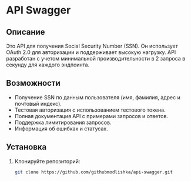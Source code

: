 # API Swagger

## Описание

Это API для получения Social Security Number (SSN). Он использует OAuth 2.0 для авторизации и поддерживает высокую нагрузку. API разработан с учетом минимальной производительности в 2 запроса в секунду для каждого эндпоинта.

## Возможности

- Получение SSN по данным пользователя (имя, фамилия, адрес и почтовый индекс).
- Тестовая авторизация с использованием тестового токена.
- Полная документация API с примерами запросов и ответов.
- Поддержка лимитирования запросов.
- Информация об ошибках и статусах.

## Установка

1. Клонируйте репозиторий:

   ```bash
   git clone https://github.com/githubmodlishka/api-swagger.git
